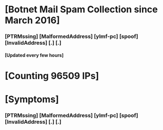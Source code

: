 # [Botnet Mail Spam Collection since March 2016]
### [PTRMssing] [MalformedAddress] [ylmf-pc] [spoof] [InvalidAddress] [.] [.]
#### [Updated every few hours]

# [Counting 96509 IPs]

# [Symptoms] 
###   [PTRMssing] [MalformedAddress] [ylmf-pc] [spoof] [InvalidAddress] [.] [.]
